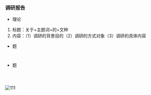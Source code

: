 
### 调研报告

- 理论

1. 标题：关于+主题词+的+文种
2. 内容：（1）调研的背景目的（2）调研的方式对象（3）调研的具体内容

- 题

```


```
- 题

```



```
![111](../../../images1/353.png)